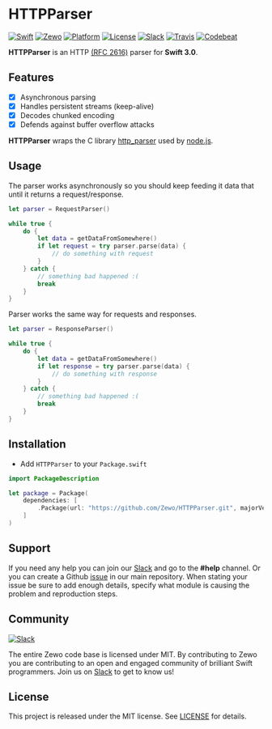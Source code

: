 # HTTPParser

[![Swift][swift-badge]][swift-url]
[![Zewo][zewo-badge]][zewo-url]
[![Platform][platform-badge]][platform-url]
[![License][mit-badge]][mit-url]
[![Slack][slack-badge]][slack-url]
[![Travis][travis-badge]][travis-url]
[![Codebeat][codebeat-badge]][codebeat-url]

**HTTPParser** is an HTTP [(RFC 2616)](https://tools.ietf.org/html/rfc2616) parser for **Swift 3.0**.

## Features

- [x] Asynchronous parsing
- [x] Handles persistent streams (keep-alive)
- [x] Decodes chunked encoding
- [x] Defends against buffer overflow attacks

**HTTPParser** wraps the C library [http_parser](https://github.com/nodejs/http-parser) used by [node.js](https://github.com/nodejs/node).

## Usage

The parser works asynchronously so you should keep feeding it data that until it returns a request/response.

```swift
let parser = RequestParser()

while true {
    do {
        let data = getDataFromSomewhere()
        if let request = try parser.parse(data) {
            // do something with request
        }
    } catch {
        // something bad happened :(
        break
    }
}
```

Parser works the same way for requests and responses.

```swift
let parser = ResponseParser()

while true {
    do {
        let data = getDataFromSomewhere()
        if let response = try parser.parse(data) {
            // do something with response
        }
    } catch {
        // something bad happened :(
        break
    }
}
```

## Installation

- Add `HTTPParser` to your `Package.swift`

```swift
import PackageDescription

let package = Package(
	dependencies: [
		.Package(url: "https://github.com/Zewo/HTTPParser.git", majorVersion: 0, minor: 7),
	]
)
```

## Support

If you need any help you can join our [Slack](http://slack.zewo.io) and go to the **#help** channel. Or you can create a Github [issue](https://github.com/Zewo/Zewo/issues/new) in our main repository. When stating your issue be sure to add enough details, specify what module is causing the problem and reproduction steps.

## Community

[![Slack][slack-image]][slack-url]

The entire Zewo code base is licensed under MIT. By contributing to Zewo you are contributing to an open and engaged community of brilliant Swift programmers. Join us on [Slack](http://slack.zewo.io) to get to know us!

## License

This project is released under the MIT license. See [LICENSE](LICENSE) for details.

[swift-badge]: https://img.shields.io/badge/Swift-3.0-orange.svg?style=flat
[swift-url]: https://swift.org
[zewo-badge]: https://img.shields.io/badge/Zewo-0.5-FF7565.svg?style=flat
[zewo-url]: http://zewo.io
[platform-badge]: https://img.shields.io/badge/Platforms-OS%20X%20--%20Linux-lightgray.svg?style=flat
[platform-url]: https://swift.org
[mit-badge]: https://img.shields.io/badge/License-MIT-blue.svg?style=flat
[mit-url]: https://tldrlegal.com/license/mit-license
[slack-image]: http://s13.postimg.org/ybwy92ktf/Slack.png
[slack-badge]: https://zewo-slackin.herokuapp.com/badge.svg
[slack-url]: http://slack.zewo.io
[travis-badge]: https://travis-ci.org/Zewo/HTTPParser.svg?branch=master
[travis-url]: https://travis-ci.org/Zewo/HTTPParser
[codebeat-badge]: https://codebeat.co/badges/028459db-efe8-4e1a-9681-168868b7a675
[codebeat-url]: https://codebeat.co/projects/github-com-zewo-httpparser
